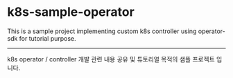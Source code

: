 # k8s-sample-operator
This is a sample project implementing custom k8s controller using operator-sdk for tutorial purpose.

---
k8s operator / controller 개발 관련 내용 공유 및 튜토리얼 목적의 샘플 프로젝트 입니다.
